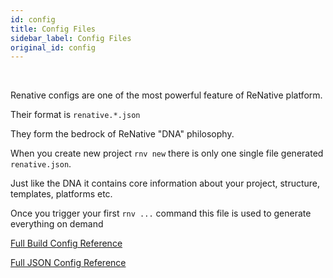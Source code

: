 ```yaml
---
id: config
title: Config Files
sidebar_label: Config Files
original_id: config
---
```


<!-- <img className="header-image" src="https://renative.org/img/ic_configuration.png" width="50" height="50" /> -->

<br />

Renative configs are one of the most powerful feature of ReNative platform.

Their format is `renative.*.json`

They form the bedrock of ReNative "DNA" philosophy.

When you create new project `rnv new` there is only one single file generated `renative.json`.

Just like the DNA it contains core information about your project, structure, templates, platforms etc.

Once you trigger your first `rnv ...` command this file is used to generate everything on demand

[Full Build Config Reference](../api/build-config.md)

[Full JSON Config Reference](../api/json-config.md)
